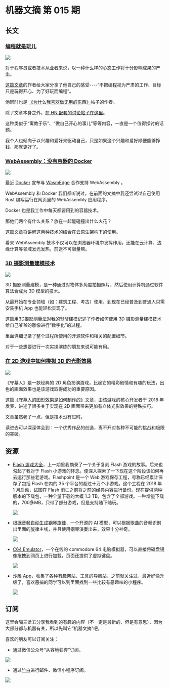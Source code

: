# 机器文摘 第 015 期

## 长文
### [编程就是玩儿](https://austinhenley.com/blog/programmingasplay.html)
![](2023-01-03-13-43-13.png)

对于程序员或者技术从业者来说，以一种什么样的心态工作将十分影响成果的产出。

[这篇文章](https://austinhenley.com/blog/programmingasplay.html)的作者给大家分享了他自己的感受----“不把编程视为严肃的工作、目标只是玩得开心、为了好玩而编程”。

他同时也是 [《为什么我喜欢做无用的东西》](https://news.ycombinator.com/item?id=27256867)帖子的作者。

除了文章本身之外，[在 HN 配套的讨论帖子在这里](https://news.ycombinator.com/item?id=34086416)。

这种类似于“寓教于乐”、“做自己开心的事儿”等等内容，一直是一个值得探讨的话题。

我个人也倾向于以兴趣和爱好来驱动自己，只是如果这个兴趣和爱好顺便能够挣钱，那就更好了。

### [WebAssembly：没有容器的 Docker](https://wasmlabs.dev/articles/docker-without-containers/)
![](2023-01-03-13-45-15.png)

最近 [Docker](https://www.docker.com) 宣布与 [WasmEdge](https://github.com/WasmEdge/Wasmedge) 合作支持 WebAssembly 。

WebAssembly 和 Docker 我们都听说过，在前面的文摘中我还尝试过自己使用 Rust 编写运行在网页里的 WebAssembly 应用程序。

Docker 也是我工作中每天都要用到的容器技术。

那他们两个有什么关系？放在一起能碰撞出什么火花？

[这篇文章](https://wasmlabs.dev/articles/docker-without-containers/)将讲解这两种技术的结合在云原生架构下的使用。

看来 WebAssembly 技术不仅可以在浏览器环境中发挥作用，还能在云计算、边缘计算等领域发光发热，前途不可限量嘛。

### [3D 摄影测量建模技术](https://www.jeffgeerling.com/blog/2021/modeling-my-grandpa-3d-photogrammetry)
![](2023-01-03-13-58-29.png)

3D 摄影测量建模，是一种通过对物体多角度拍摄照片，然后使用计算机通过软件算法合成为 3D 模型的技术。

从最开始在专业领域（如：建筑工程、考古）使用，到现在已经普及到普通人只需安装手机 App 也能轻松实现了。

这篇[用3D摄影测量法对我的爷爷建模](https://www.jeffgeerling.com/blog/2021/modeling-my-grandpa-3d-photogrammetry)记述了作者如何使用 3D 摄影测量建模技术给自己爷爷的雕像进行“数字化”的过程。

里面详细记录了整个过程所使用的开源软件和相关的配置细节。

对于一些想要进行一次实操演练的朋友来说可能有用。

### [在 2D 游戏中如何模拟 3D 的光影效果](https://www.gamedeveloper.com/programming/graveyard-keeper-how-the-graphics-effects-are-made)
![](2023-01-03-14-14-17.png)

《守墓人》是一款经典的 2D 角色扮演游戏，比起它的精彩剧情和有趣的玩法，出色的画面效果也是该游戏取得成功的重要原因。

这篇[《守墓人的图形效果是如何制作的》](https://www.gamedeveloper.com/programming/graveyard-keeper-how-the-graphics-effects-are-made)文章，由该游戏的核心开发者于 2018 年发表，讲述了很多关于实现在 2D 画面带来更加有立体光影效果的特殊技巧。

文章虽然老了一点，但是技术没有过时。

读进去可以深深体会到：一个优秀作品的创造，离不开对各种不可能的挑战和极限的突破。


## 资源
- [Flash 游戏大全](https://bluemaxima.org/flashpoint/)，上一期里我摘录了一个关于复刻 Flash 游戏的故事。后来也勾起了我对于 Flash 小游戏的怀念。便深入探索了一下现在这个阶段该如何再去运行那些老游戏。Flashpoint 是一个 Web 游戏保存工程，号称已经累计保存了包括 Flash 在内的 35 个平台的超过十万个小游戏。这个工程在 2018 年 1 月启动，试图在 Flash 消亡之前将之前的经典内容进行备份。现在提供两种版本的下载包，一种全量下载的大概 1.3 TB，包含了全部游戏。一种增量下载的，700多MB，只带了部分游戏，但是支持随下随玩。
  
  ![](2023-01-03-14-33-07.png)

- [根据音频自动生成钢琴旋律](https://sweetcocoa.github.io/pop2piano_samples/)，一个开源的 AI 模型，可以根据歌曲的音频识别出里面的旋律主线，并且使用钢琴演奏出来，效果十分神奇。
  
  ![](2023-01-03-14-41-36.png)

- [C64 Emulator](https://virtualconsoles.com/online-emulators/c64/)，一个在线的 commodore 64 电脑模拟器，可以直接将磁盘镜像拖拽到网页上进行加载，页面还提供了虚拟键盘。
  
  ![](2023-01-03-14-44-02.png)

- [沙雕 App](https://shadiao.pro/)，收集了各种有趣网站、工具的导航站，之前就关注过，最近好像升级了，喜欢恶搞的同学可以到里面找到一些比较有恶趣味的小程序。
  
  ![](2023-01-03-14-47-42.png)

## 订阅
这里会隔三岔五分享我看到的有趣的内容（不一定是最新的，但是有意思），因为大部分都与机器有关，所以先叫它“机器文摘”吧。

喜欢的朋友可以订阅关注：

- 通过微信公众号“从容地狂奔”订阅。

![](../weixin.jpg)

- 通过[竹白](https://zhubai.love/)进行邮件、微信小程序订阅。

![](../zhubai.jpg)